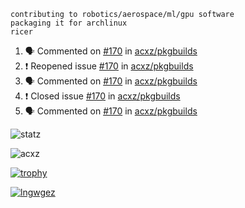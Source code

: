 ```
contributing to robotics/aerospace/ml/gpu software
packaging it for archlinux
ricer
```

<!--START_SECTION:activity-->
1. 🗣 Commented on [#170](https://github.com/acxz/pkgbuilds/issues/170) in [acxz/pkgbuilds](https://github.com/acxz/pkgbuilds)
2. ❗️ Reopened issue [#170](https://github.com/acxz/pkgbuilds/issues/170) in [acxz/pkgbuilds](https://github.com/acxz/pkgbuilds)
3. 🗣 Commented on [#170](https://github.com/acxz/pkgbuilds/issues/170) in [acxz/pkgbuilds](https://github.com/acxz/pkgbuilds)
4. ❗️ Closed issue [#170](https://github.com/acxz/pkgbuilds/issues/170) in [acxz/pkgbuilds](https://github.com/acxz/pkgbuilds)
5. 🗣 Commented on [#170](https://github.com/acxz/pkgbuilds/issues/170) in [acxz/pkgbuilds](https://github.com/acxz/pkgbuilds)
<!--END_SECTION:activity-->


![statz](https://github-readme-stats.vercel.app/api?username=acxz&include_all_commits=true&show_icons=true)

<p><img align="center" src="https://github-readme-streak-stats.herokuapp.com/?user=acxz&" alt="acxz" /></p>

[![trophy](https://github-profile-trophy.vercel.app/?username=acxz)](https://github.com/ryo-ma/github-profile-trophy)

[![lngwgez](https://github-readme-stats.vercel.app/api/top-langs/?username=acxz&layout=compact)](https://github.com/acxz/github-readme-stats)
